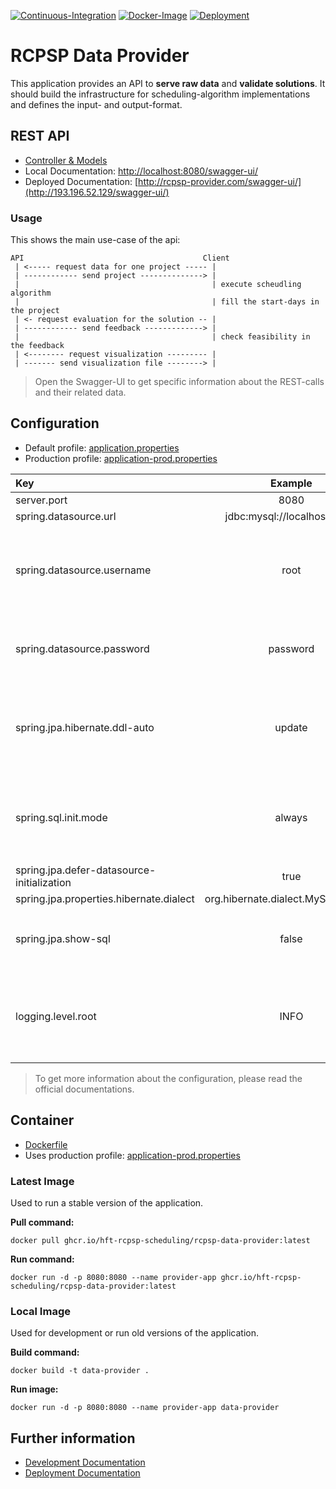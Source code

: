 [![Continuous-Integration](https://github.com/hft-rcpsp-scheduling/rcpsp-data-provider/actions/workflows/ci.yml/badge.svg)](https://github.com/hft-rcpsp-scheduling/rcpsp-data-provider/actions/workflows/ci.yml)
[![Docker-Image](https://github.com/hft-rcpsp-scheduling/rcpsp-data-provider/actions/workflows/docker-image.yml/badge.svg)](https://github.com/hft-rcpsp-scheduling/rcpsp-data-provider/actions/workflows/docker-image.yml)
[![Deployment](https://github.com/hft-rcpsp-scheduling/rcpsp-data-provider/actions/workflows/deployment.yml/badge.svg)](https://github.com/hft-rcpsp-scheduling/rcpsp-data-provider/actions/workflows/deployment.yml)

# RCPSP Data Provider

This application provides an API to __serve raw data__ and __validate solutions__. It should build the infrastructure
for scheduling-algorithm implementations and defines the input- and output-format.

## REST API

* [Controller & Models](src/main/java/com/hft/provider/controller)
* Local Documentation: [http://localhost:8080/swagger-ui/](http://localhost:8080/swagger-ui/)
* Deployed Documentation: [http://rcpsp-provider.com/swagger-ui/](http://193.196.52.129/swagger-ui/)

### Usage

This shows the main use-case of the api:

```
API                                        Client
 | <----- request data for one project ----- | 
 | ------------ send project --------------> |   
 |                                           | execute scheudling algorithm
 |                                           | fill the start-days in the project
 | <- request evaluation for the solution -- |
 | ------------ send feedback -------------> |                          
 |                                           | check feasibility in the feedback
 | <-------- request visualization --------- |
 | ------- send visualization file --------> |
```

> Open the Swagger-UI to get specific information about the REST-calls and their related data.

## Configuration

* Default profile: [application.properties](src/main/resources/application.properties)
* Production profile: [application-prod.properties](src/main/resources/application-prod.properties)

| Key                                        |               Example               | Description                                                               |
|:-------------------------------------------|:-----------------------------------:|:--------------------------------------------------------------------------|
| server.port                                |                8080                 |                                                                           |
| spring.datasource.url                      |     jdbc:mysql://localhost:3306     |                                                                           |
| spring.datasource.username                 |                root                 | Should be injected into the productive container (if possible not root).  |
| spring.datasource.password                 |              password               | Should be injected into the productive container.                         |
| spring.jpa.hibernate.ddl-auto              |               update                | Values: `create` -> `update` -> `none` (mode for the db schema update)    |
| spring.sql.init.mode                       |               always                | Values: `always` or `never` (mode to initialise date in the db)           |
| spring.jpa.defer-datasource-initialization |                true                 |                                                                           |
| spring.jpa.properties.hibernate.dialect    | org.hibernate.dialect.MySQL8Dialect |                                                                           |
| spring.jpa.show-sql                        |                false                | Values: `true` or `false` (mode for sql logging)                          |
| logging.level.root                         |                INFO                 | Values: `DEBUG` -> `INFO` -> `WARN` -> `ERROR` (mode for general logging) |

> To get more information about the configuration, please read the official documentations.

## Container

* [Dockerfile](Dockerfile)
* Uses production profile: [application-prod.properties](src/main/resources/application-prod.properties)

### Latest Image

Used to run a stable version of the application.

__Pull command:__

```shell
docker pull ghcr.io/hft-rcpsp-scheduling/rcpsp-data-provider:latest
```

__Run command:__

```shell
docker run -d -p 8080:8080 --name provider-app ghcr.io/hft-rcpsp-scheduling/rcpsp-data-provider:latest
```

### Local Image

Used for development or run old versions of the application.

__Build command:__

```shell
docker build -t data-provider .
```

__Run image:__

```shell
docker run -d -p 8080:8080 --name provider-app data-provider
```

## Further information

* [Development Documentation](.doc/development.md)
* [Deployment Documentation](.doc/deployment.md)
